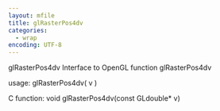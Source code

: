 ```yaml
---
layout: mfile
title: glRasterPos4dv
categories:
  - wrap
encoding: UTF-8
---
```


glRasterPos4dv  Interface to OpenGL function glRasterPos4dv

usage:  glRasterPos4dv( v )

C function:  void glRasterPos4dv(const GLdouble\* v)